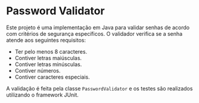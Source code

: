 # Password Validator

Este projeto é uma implementação em Java para validar senhas de acordo com critérios de segurança específicos. O validador verifica se a senha atende aos seguintes requisitos:

- Ter pelo menos 8 caracteres.
- Contiver letras maiúsculas.
- Contiver letras minúsculas.
- Contiver números.
- Contiver caracteres especiais.

A validação é feita pela classe `PasswordValidator` e os testes são realizados utilizando o framework JUnit.
